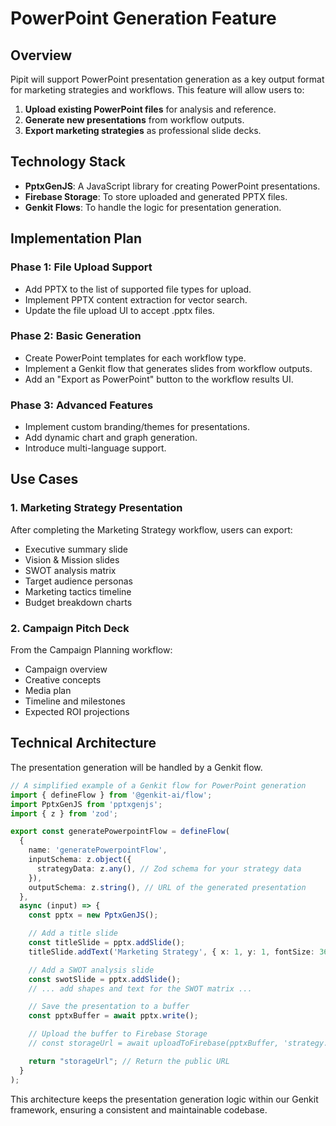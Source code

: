 # PowerPoint Generation Feature

## Overview

Pipit will support PowerPoint presentation generation as a key output format for marketing strategies and workflows. This feature will allow users to:

1. **Upload existing PowerPoint files** for analysis and reference.
2. **Generate new presentations** from workflow outputs.
3. **Export marketing strategies** as professional slide decks.

## Technology Stack

- **PptxGenJS**: A JavaScript library for creating PowerPoint presentations.
- **Firebase Storage**: To store uploaded and generated PPTX files.
- **Genkit Flows**: To handle the logic for presentation generation.

## Implementation Plan

### Phase 1: File Upload Support
- Add PPTX to the list of supported file types for upload.
- Implement PPTX content extraction for vector search.
- Update the file upload UI to accept .pptx files.

### Phase 2: Basic Generation
- Create PowerPoint templates for each workflow type.
- Implement a Genkit flow that generates slides from workflow outputs.
- Add an "Export as PowerPoint" button to the workflow results UI.

### Phase 3: Advanced Features
- Implement custom branding/themes for presentations.
- Add dynamic chart and graph generation.
- Introduce multi-language support.

## Use Cases

### 1. Marketing Strategy Presentation
After completing the Marketing Strategy workflow, users can export:
- Executive summary slide
- Vision & Mission slides
- SWOT analysis matrix
- Target audience personas
- Marketing tactics timeline
- Budget breakdown charts

### 2. Campaign Pitch Deck
From the Campaign Planning workflow:
- Campaign overview
- Creative concepts
- Media plan
- Timeline and milestones
- Expected ROI projections

## Technical Architecture

The presentation generation will be handled by a Genkit flow.

```typescript
// A simplified example of a Genkit flow for PowerPoint generation
import { defineFlow } from '@genkit-ai/flow';
import PptxGenJS from 'pptxgenjs';
import { z } from 'zod';

export const generatePowerpointFlow = defineFlow(
  {
    name: 'generatePowerpointFlow',
    inputSchema: z.object({
      strategyData: z.any(), // Zod schema for your strategy data
    }),
    outputSchema: z.string(), // URL of the generated presentation
  },
  async (input) => {
    const pptx = new PptxGenJS();

    // Add a title slide
    const titleSlide = pptx.addSlide();
    titleSlide.addText('Marketing Strategy', { x: 1, y: 1, fontSize: 36 });

    // Add a SWOT analysis slide
    const swotSlide = pptx.addSlide();
    // ... add shapes and text for the SWOT matrix ...

    // Save the presentation to a buffer
    const pptxBuffer = await pptx.write();

    // Upload the buffer to Firebase Storage
    // const storageUrl = await uploadToFirebase(pptxBuffer, 'strategy.pptx');

    return "storageUrl"; // Return the public URL
  }
);
```

This architecture keeps the presentation generation logic within our Genkit framework, ensuring a consistent and maintainable codebase.
